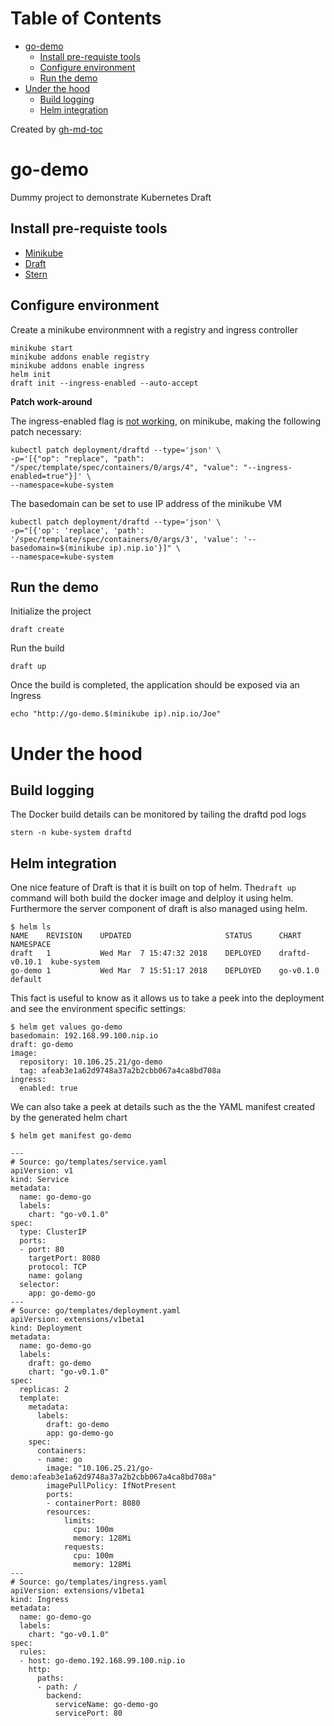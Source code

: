 Table of Contents
=================

   * [go-demo](#go-demo)
      * [Install pre-requiste tools](#install-pre-requiste-tools)
      * [Configure environment](#configure-environment)
      * [Run the demo](#run-the-demo)
   * [Under the hood](#under-the-hood)
      * [Build logging](#build-logging)
      * [Helm integration](#helm-integration)

Created by [gh-md-toc](https://github.com/ekalinin/github-markdown-toc)

# go-demo

Dummy project to demonstrate Kubernetes Draft

## Install pre-requiste tools

- [Minikube](https://kubernetes.io/docs/tasks/tools/install-minikube/)
- [Draft](https://github.com/Azure/draft/blob/master/docs/install.md)
- [Stern](https://github.com/wercker/stern)

## Configure environment

Create a minikube environmnent with a registry and ingress controller

```
minikube start
minikube addons enable registry
minikube addons enable ingress
helm init
draft init --ingress-enabled --auto-accept
```

**Patch work-around**

The ingress-enabled flag is [not working](https://github.com/Azure/draft/issues/336), on minikube, making the following patch necessary:

```
kubectl patch deployment/draftd --type='json' \
-p='[{"op": "replace", "path": "/spec/template/spec/containers/0/args/4", "value": "--ingress-enabled=true"}]' \
--namespace=kube-system
```

The basedomain can be set to use IP address of the minikube VM

```
kubectl patch deployment/draftd --type='json' \
-p="[{'op': 'replace', 'path': '/spec/template/spec/containers/0/args/3', 'value': '--basedomain=$(minikube ip).nip.io'}]" \
--namespace=kube-system
```

## Run the demo

Initialize the project

```
draft create
```

Run the build

```
draft up
```

Once the build is completed, the application should be exposed via an Ingress

```
echo "http://go-demo.$(minikube ip).nip.io/Joe"
```

# Under the hood

## Build logging

The Docker build details can be monitored by tailing the draftd pod logs


```
stern -n kube-system draftd
```

## Helm integration

One nice feature of Draft is that it is built on top of helm. The```draft up``` command will both build the docker image
and delploy it using helm.  Furthermore the server component of draft is also managed using helm.

```
$ helm ls
NAME   	REVISION	UPDATED                 	STATUS  	CHART         	NAMESPACE  
draft  	1       	Wed Mar  7 15:47:32 2018	DEPLOYED	draftd-v0.10.1	kube-system
go-demo	1       	Wed Mar  7 15:51:17 2018	DEPLOYED	go-v0.1.0     	default    
```

This fact is useful to know as it allows us to take a peek into the deployment and see the environment specific settings:

```
$ helm get values go-demo
basedomain: 192.168.99.100.nip.io
draft: go-demo
image:
  repository: 10.106.25.21/go-demo
  tag: afeab3e1a62d9748a37a2b2cbb067a4ca8bd708a
ingress:
  enabled: true
```

We can also take a peek at details such as the the YAML manifest created by the generated helm chart

```
$ helm get manifest go-demo

---
# Source: go/templates/service.yaml
apiVersion: v1
kind: Service
metadata:
  name: go-demo-go
  labels:
    chart: "go-v0.1.0"
spec:
  type: ClusterIP
  ports:
  - port: 80
    targetPort: 8080
    protocol: TCP
    name: golang
  selector:
    app: go-demo-go
---
# Source: go/templates/deployment.yaml
apiVersion: extensions/v1beta1
kind: Deployment
metadata:
  name: go-demo-go
  labels:
    draft: go-demo
    chart: "go-v0.1.0"
spec:
  replicas: 2
  template:
    metadata:
      labels:
        draft: go-demo
        app: go-demo-go
    spec:
      containers:
      - name: go
        image: "10.106.25.21/go-demo:afeab3e1a62d9748a37a2b2cbb067a4ca8bd708a"
        imagePullPolicy: IfNotPresent
        ports:
        - containerPort: 8080
        resources:
            limits:
              cpu: 100m
              memory: 128Mi
            requests:
              cpu: 100m
              memory: 128Mi
---
# Source: go/templates/ingress.yaml
apiVersion: extensions/v1beta1
kind: Ingress
metadata:
  name: go-demo-go
  labels:
    chart: "go-v0.1.0"
spec:
  rules:
  - host: go-demo.192.168.99.100.nip.io
    http:
      paths:
      - path: /
        backend:
          serviceName: go-demo-go
          servicePort: 80
```


